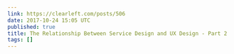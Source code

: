 ```yaml
---
link: https://clearleft.com/posts/506
date: 2017-10-24 15:05 UTC
published: true
title: The Relationship Between Service Design and UX Design - Part 2
tags: []
---
```



